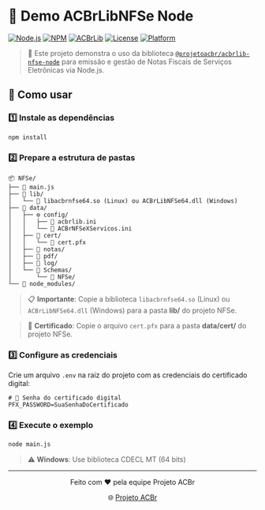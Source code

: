 # 🚀 Demo ACBrLibNFSe Node

[![Node.js](https://img.shields.io/badge/Node.js-22+-green.svg)](https://nodejs.org/)
[![NPM](https://img.shields.io/badge/NPM-@projetoacbr/acbrlib--nfse--node-blue.svg)](https://www.npmjs.com/package/@projetoacbr/acbrlib-nfse-node)
[![ACBrLib](https://img.shields.io/badge/ACBrLib-NFSe-orange.svg)](https://acbr.sourceforge.io/)
[![License](https://img.shields.io/badge/License-LGPL--2.1-yellow.svg)](LICENSE)
[![Platform](https://img.shields.io/badge/Platform-Linux%20%7C%20Windows-blue.svg)](https://nodejs.org/)

> 🏢 Este projeto demonstra o uso da biblioteca [`@projetoacbr/acbrlib-nfse-node`](https://www.npmjs.com/package/@projetoacbr/acbrlib-nfse-node) para emissão e gestão de Notas Fiscais de Serviços Eletrônicas via Node.js.

## 🚀 Como usar

### 1️⃣ Instale as dependências

```bash
npm install
```

### 2️⃣ Prepare a estrutura de pastas

```
📦 NFSe/
├── 📄 main.js
├── 📂 lib/
│   └── 🔧 libacbrnfse64.so (Linux) ou ACBrLibNFSe64.dll (Windows)
├── 📂 data/
│   ├── ⚙️ config/
│   │   ├── 📄 acbrlib.ini
│   │   └── 📄 ACBrNFSeXServicos.ini
│   ├── 📂 cert/
│   │   └── 🔐 cert.pfx
│   ├── 📂 notas/
│   ├── 📂 pdf/
│   ├── 📂 log/
│   └── 📂 Schemas/
│       └── 📂 NFSe/
└── 📂 node_modules/
```

> 📋 **Importante**: Copie a biblioteca `libacbrnfse64.so` (Linux) ou `ACBrLibNFSe64.dll` (Windows) para a pasta **lib/** do projeto NFSe.

> 🔐 **Certificado**: Copie o arquivo `cert.pfx` para a pasta **data/cert/** do projeto NFSe.

### 3️⃣ Configure as credenciais

Crie um arquivo `.env` na raiz do projeto com as credenciais do certificado digital:

```env
# 🔑 Senha do certificado digital
PFX_PASSWORD=SuaSenhaDoCertificado
```

### 4️⃣ Execute o exemplo

```bash
node main.js
```

> ⚠️ **Windows**: Use biblioteca CDECL MT (64 bits)

---

<div align="center">
  <p>Feito com ❤️ pela equipe Projeto ACBr</p>
  🌐 <a href="https://projetoacbr.com.br">Projeto ACBr</a>
</div>